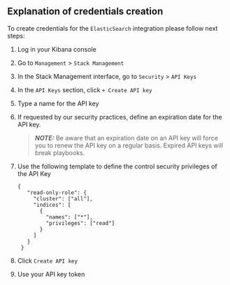 ## Explanation of credentials creation

To create credentials for the `ElasticSearch` integration please follow next steps:

1. Log in your Kibana console
2. Go to `Management` > `Stack Management`
3. In the Stack Management interface, go to `Security` > `API Keys`
4. In the `API Keys` section, click `+ Create API key`
5. Type a name for the API key
6. If requested by our security practices, define an expiration date for the API key. 
   
   > **_NOTE:_** Be aware that an expiration date on an API key will force you to renew the API key on a regular basis. Expired API keys will break playbooks.

7. Use the following template to define the control security privileges of the API Key
   
   ```json> 
   {
      "read-only-role": {
        "cluster": ["all"],
        "indices": [
          {
            "names": ["*"],
            "privileges": ["read"]
          }
        ]
      }
    }
   ```

8. Click `Create API key`
9. Use your API key token
